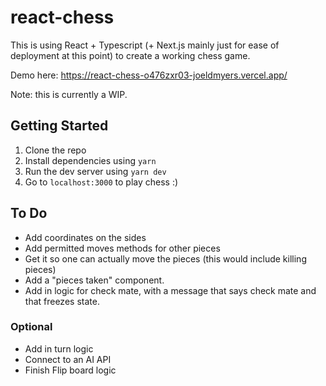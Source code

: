 # react-chess

This is using React + Typescript (+ Next.js mainly just for ease of deployment at this point) to create a working chess game.

Demo here: https://react-chess-o476zxr03-joeldmyers.vercel.app/

Note: this is currently a WIP.

## Getting Started

1. Clone the repo
2. Install dependencies using `yarn`
3. Run the dev server using `yarn dev`
4. Go to `localhost:3000` to play chess :)

## To Do

- Add coordinates on the sides
- Add permitted moves methods for other pieces
- Get it so one can actually move the pieces (this would include killing pieces)
- Add a "pieces taken" component.
- Add in logic for check mate, with a message that says check mate and that freezes state.

### Optional

- Add in turn logic
- Connect to an AI API
- Finish Flip board logic
